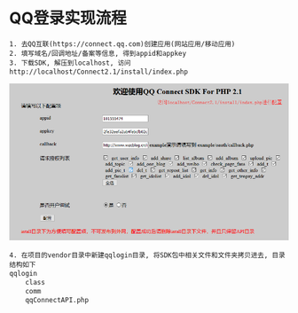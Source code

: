 # QQ登录实现流程
```
1. 去QQ互联(https://connect.qq.com)创建应用(网站应用/移动应用)
2. 填写域名/回调地址/备案等信息, 得到appid和appkey
3. 下载SDK, 解压到localhost, 访问http://localhost/Connect2.1/install/index.php
```
![qqlogin](https://raw.githubusercontent.com/duiying/note/master/img/qqlogin.png)  
```
4. 在项目的vendor目录中新建qqlogin目录, 将SDK包中相关文件和文件夹拷贝进去, 目录结构如下
qqlogin
    class
    comm
    qqConnectAPI.php
```


